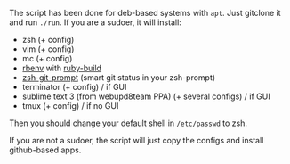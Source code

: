The script has been done for deb-based systems with `apt`.
Just gitclone it and run `./run`. If you are a sudoer, it will install:
- zsh (+ config)
- vim (+ config)
- mc (+ config)
- [rbenv](https://github.com/rbenv/rbenv) with [ruby-build](https://github.com/rbenv/ruby-build)
- [zsh-git-prompt](https://github.com/olivierverdier/zsh-git-prompt) (smart git status in your zsh-prompt)
- terminator (+ config) / if GUI
- sublime text 3 (from webupd8team PPA) (+ several configs) / if GUI
- tmux (+ config) / if no GUI

Then you should change your default shell in `/etc/passwd` to zsh.

If you are not a sudoer, the script will just copy the configs and install github-based apps. 
